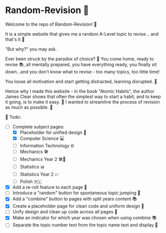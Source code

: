 # Random-Revision 🎲

Welcome to the repo of Random-Revision! 👋

It is a simple website that gives me a random A-Level topic to revise... and that's it 🎲

"But why?" you may ask.

Ever been struck by the paradox of choice? 🤔 You come home, ready to revise 📚, all mentally prepared, you have everything ready, you finally sit down...and you don't know what to revise - too many topics, too little time!

You loose all motivation and start getting distracted, learning disrupted. 👀

Hence why I made this website - in the book "Atomic Habits", the author James Clear shows that often the simplest way to start a habit, and to keep it going, is to make it easy. 🚀 I wanted to streamline the process of revision as much as possible. 📖

🚧 Todo:

- [ ] Complete subject pages:
  - [x] Placeholder for unified design 🎨
  - [x] Computer Science 💻
  - [ ] Information Technology 🌐
  - [ ] Mechanics 🛠️
  - [ ] Mechanics Year 2 🛠️🔧
  - [ ] Statistics 📊
  - [ ] Statistics Year 2 📈
  - [ ] Polish 🇵🇱
- [x] Add a re-roll feature to each page 🔄
- [ ] Introduce a "random" button for spontaneous topic jumping 🎩
- [x] Add a "combine" button to pages with split years content 📚
- [x] Create a placeholder page for clean code and uniform design 🎨
- [ ] Unify design and clean up code across all pages 🎨
- [x] Make an indicator for which year was chosen when using combine 📚
- [ ] Separate the topic number text from the topic name text and display 📝
